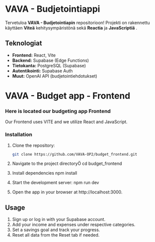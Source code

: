 # VAVA - Budjetointiappi 



Tervetuloa **VAVA - Budjetointiapin** repositorioon!  Projekti on rakennettu käyttäen **Viteä** kehitysympäristönä sekä **Reactia** ja **JavaScriptiä** .



## **Teknologiat**

- **Frontend:** React, Vite
- **Backend:** Supabase (Edge Functions)
- **Tietokanta:** PostgreSQL (Supabase)
- **Autentikointi:** Supabase Auth
- **Muut:** OpenAI API (budjetointiehdotukset)


# VAVA - Budget app - Frontend

### Here is located our budgeting app Frontend

Our Frontend uses VITE and we utilize React and JavaScript.


### Installation
1. Clone the repository:
   ```bash
   git clone https://github.com/VAVA-OP2/budget_frontend.git
2. Navigate to the project directoryÖ
   cd budget_frontend
3. Install dependencies
   npm install

4. Start the development server:
   npm run dev
5. Open the app in your browser at http://localhost:3000.


## Usage
1. Sign up or log in with your Supabase account.
2. Add your income and expenses under respective categories.
3. Set a savings goal and track your progress.
4. Reset all data from the Reset tab if needed.

